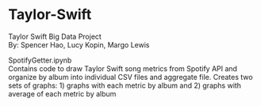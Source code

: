 # Taylor-Swift

Taylor Swift Big Data Project </br>
By: Spencer Hao, Lucy Kopin, Margo Lewis

SpotifyGetter.ipynb </br>
Contains code to draw Taylor Swift song metrics from Spotify API and organize by album into individual CSV files and aggregate file. Creates two sets of graphs: 1) graphs with each metric by album and 2) graphs with average of each metric by album
